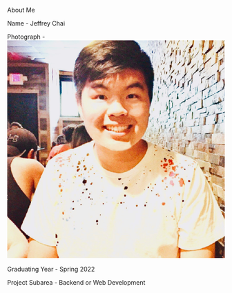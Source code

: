 About Me

Name - Jeffrey Chai

Photograph -
![myself](index_picture.png)

Graduating Year - Spring 2022

Project Subarea - Backend or Web Development

